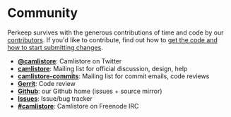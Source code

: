 # Community

Perkeep survives with the generous contributions of time and code by
our [contributors](/contributors). If you'd like to contribute, find out
how to [get the code and how to start submitting changes](/code).

-   [**@camlistore**](https://twitter.com/camlistore): Camlistore on
    Twitter
-   [**camlistore**](https://groups.google.com/group/camlistore):
    Mailing list for official discussion, design, help
-   [**camlistore-commits**](https://groups.google.com/group/camlistore-commits):
    Mailing list for commit emails, code reviews
-   [**Gerrit**](https://camlistore-review.googlesource.com/): Code
    review
-   [**Github**](https://github.com/camlistore/camlistore): our Github
    home (issues + source mirror)
-   [**Issues**](https://github.com/camlistore/camlistore/issues):
    Issue/bug tracker
-   [**\#camlistore**](irc://chat.freenode.net/camlistore): Camlistore
    on Freenode IRC
